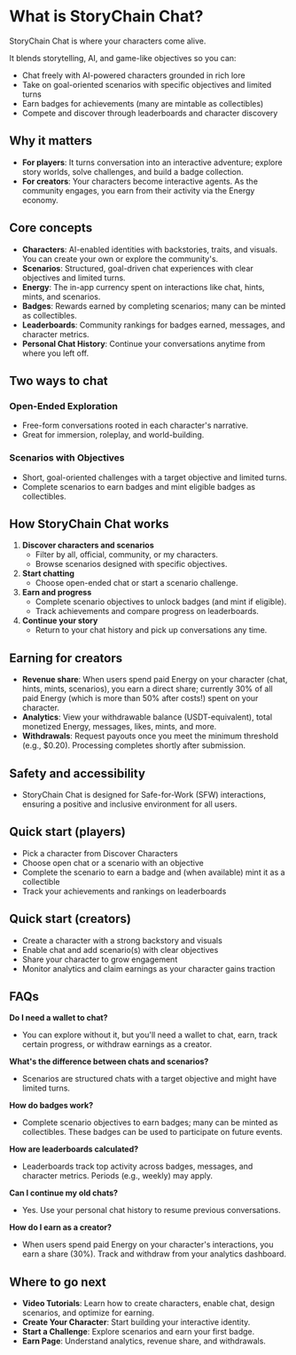 # What is StoryChain Chat?

StoryChain Chat is where your characters come alive.&#x20;

It blends storytelling, AI, and game-like objectives so you can:

* Chat freely with AI-powered characters grounded in rich lore
* Take on goal-oriented scenarios with specific objectives and limited turns
* Earn badges for achievements (many are mintable as collectibles)
* Compete and discover through leaderboards and character discovery

## Why it matters

* **For players**: It turns conversation into an interactive adventure; explore story worlds, solve challenges, and build a badge collection.
* **For creators**: Your characters become interactive agents. As the community engages, you earn from their activity via the Energy economy.

## Core concepts

* **Characters**: AI-enabled identities with backstories, traits, and visuals. You can create your own or explore the community's.
* **Scenarios**: Structured, goal-driven chat experiences with clear objectives and limited turns.
* **Energy**: The in-app currency spent on interactions like chat, hints, mints, and scenarios.
* **Badges**: Rewards earned by completing scenarios; many can be minted as collectibles.
* **Leaderboards**: Community rankings for badges earned, messages, and character metrics.
* **Personal Chat History**: Continue your conversations anytime from where you left off.

## Two ways to chat

### Open-Ended Exploration

* Free-form conversations rooted in each character's narrative.
* Great for immersion, roleplay, and world-building.

### Scenarios with Objectives

* Short, goal-oriented challenges with a target objective and limited turns.
* Complete scenarios to earn badges and mint eligible badges as collectibles.

## How StoryChain Chat works

1. **Discover characters and scenarios**
   * Filter by all, official, community, or my characters.
   * Browse scenarios designed with specific objectives.
2. **Start chatting**
   * Choose open-ended chat or start a scenario challenge.
3. **Earn and progress**
   * Complete scenario objectives to unlock badges (and mint if eligible).
   * Track achievements and compare progress on leaderboards.
4. **Continue your story**
   * Return to your chat history and pick up conversations any time.

## Earning for creators

* **Revenue share**: When users spend paid Energy on your character (chat, hints, mints, scenarios), you earn a direct share; currently 30% of all paid Energy (which is more than 50% after costs!) spent on your character.
* **Analytics**: View your withdrawable balance (USDT-equivalent), total monetized Energy, messages, likes, mints, and more.
* **Withdrawals**: Request payouts once you meet the minimum threshold (e.g., $0.20). Processing completes shortly after submission.

## Safety and accessibility

* StoryChain Chat is designed for Safe-for-Work (SFW) interactions, ensuring a positive and inclusive environment for all users.

## Quick start (players)

* Pick a character from Discover Characters
* Choose open chat or a scenario with an objective
* Complete the scenario to earn a badge and (when available) mint it as a collectible
* Track your achievements and rankings on leaderboards

## Quick start (creators)

* Create a character with a strong backstory and visuals
* Enable chat and add scenario(s) with clear objectives
* Share your character to grow engagement
* Monitor analytics and claim earnings as your character gains traction

## FAQs

**Do I need a wallet to chat?**

* You can explore without it, but you'll need a wallet to chat, earn, track certain progress, or withdraw earnings as a creator.

**What's the difference between chats and scenarios?**

* Scenarios are structured chats with a target objective and might have limited turns.

**How do badges work?**

* Complete scenario objectives to earn badges; many can be minted as collectibles. These badges can be used to participate on future events.

**How are leaderboards calculated?**

* Leaderboards track top activity across badges, messages, and character metrics. Periods (e.g., weekly) may apply.

**Can I continue my old chats?**

* Yes. Use your personal chat history to resume previous conversations.

**How do I earn as a creator?**

* When users spend paid Energy on your character's interactions, you earn a share (30%). Track and withdraw from your analytics dashboard.

## Where to go next

* **Video Tutorials**: Learn how to create characters, enable chat, design scenarios, and optimize for earning.
* **Create Your Character**: Start building your interactive identity.
* **Start a Challenge**: Explore scenarios and earn your first badge.
* **Earn Page**: Understand analytics, revenue share, and withdrawals.
